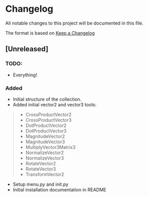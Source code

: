 # Changelog
All notable changes to this project will be documented in this file.

The format is based on [Keep a Changelog](http://keepachangelog.com/en/1.0.0/)

## [Unreleased]

### TODO:
- Everything!

### Added
- Initial structure of the collection.
- Added initial vector2 and vector3 tools:
>- CrossProductVector2
>- CrossProductVector3
>- DotProductVector2
>- DotProductVector3
>- MagnitudeVector2
>- MagnitudeVector3
>- MultiplyVector3Matrix3
>- NormalizeVector2
>- NormalizeVector3
>- RotateVector2
>- RotateVector3
>- TransformVector2
- Setup menu.py and init.py
- Initial installation documentation in README
